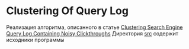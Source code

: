 # Clustering Of Query Log
Реализация алгоритма, описанного в статье [Clustering Search Engine Query Log Containing Noisy Clickthroughs](https://www.dropbox.com/s/ss7l13spr5u3w9v/10.1.1.76.8983.pdf?dl=0)
Директория [src](src) содержит исходники программы


